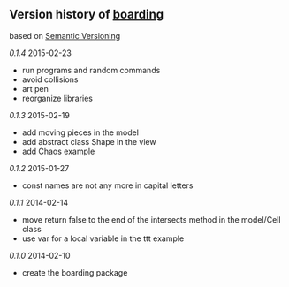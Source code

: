## Version history of [boarding](http://pub.dartlang.org/packages/boarding)

based on [Semantic Versioning](http://semver.org/)

*0.1.4* 2015-02-23

+ run programs and random commands
+ avoid collisions
+ art pen
+ reorganize libraries

*0.1.3* 2015-02-19

+ add moving pieces in the model
+ add abstract class Shape in the view
+ add Chaos example

*0.1.2* 2015-01-27

+ const names are not any more in capital letters

*0.1.1* 2014-02-14

+ move return false to the end of the intersects method in the model/Cell class
+ use var for a local variable in the ttt example

*0.1.0* 2014-02-10

+ create the boarding package

